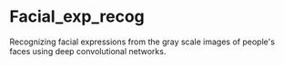 # Facial_exp_recog
Recognizing facial expressions from the gray scale images of people's faces using deep convolutional networks.
